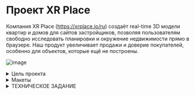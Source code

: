 # Проект XR Place

Компания XR Place (https://xrplace.io/ru) создаёт real-time 3D модели квартир и домов для сайтов застройщиков,
позволяя пользователям свободно исследовать планировки и окружение недвижимости прямо в браузере.
Наш продукт увеличивает продажи и доверие покупателей, особенно для объектов, которые ещё не построены.


![image](https://github.com/user-attachments/assets/06d7202b-ca03-4f88-9740-06dd75e46b7c)

<details>
  <summary>Цель проекта</summary>

  Цель проекта — создать сайт, который демонстрирует возможности и преимущества 3D визуализации, 
  направленный на привлечение девелоперов и агентств недвижимости. Дизайн должен быть современным, 
  с акцентом на интерактивность и SEO-оптимизацию. Важно также включить видео и интерактивные 
  демо для полного погружения пользователей.
</details>

<details>
  <summary>Макеты</summary>
  
    
https://clck.ru/3EQNom

![image](https://github.com/user-attachments/assets/c5ee2153-3d43-4654-8259-8a8c5a96f140)

</details>

<details>
  <summary>ТЕХНИЧЕСКОЕ ЗАДАНИЕ</summary>

  # Описание проекта
  
Мы создаём real-time 3D квартиры и дома для сайтов застройщиков - это похоже на web игру, где мы показываем планировку и локацию вокруг будущей недвижимости. 
Это особенно актуально для покупателей из других городов, а также для объектов недвижимости, которые ещё не построены.
Создать сайт, где будет понятно, что за продукт мы делаем, и показать его преимущества. В первую очередь сайт нужен, чтобы направить туда партнеров, 
с кем мы ведем переговоры напрямую. Трафик лить пока не планируем, но это тоже в будущем возможно.
Работающий сайт https://xrplace.io/ 

# Стек 

NextJS: Основной фреймворк для создания интерфейса. 
TypeScript: Статически типизированный язык программирования
SASS (SCSS): Препроцессор CSS для создания модульных, многоразовых стилей, облегчая поддержку и структурирование стилей приложения.
Можно использовать  Tailwind.
 TanStack Query или встроенные механизмы nextjs для отправки запросов.

# Результат

Репозиторий на гитхабе должен содержать:
воспроизводимый код проекта
описание и инструкция по запуску в файле README.md

# Требования к окружению

Node.js (рекомендуется v18.x.x и выше)
npm (рекомендуется v7.x.x и выше)

# Требования к инфраструктуре

Инфраструктура nextjs.
Настроенный линтинг eslint, prettier, editorconfig
Автоформатирование и проверка линтера при коммите с помощью husky
Commitizen для структурированных коммитов

# Организация работы в репозитории:

— ветка main главная, в нее нельзя напрямую коммитить, только через пулл-реквест после проверки наставником
— ветка develop, основная рабочая где собираете код, сюда сливаются через пулл-реквесты выполненные фиксы и фичи, проверяется тимлидами или другими участниками команды на кросс-ревью
— ветки fix/* feat/* chore/* для работы над задачами, соответственно исправления, новые фичи, задачи не связанные с изменением основного кода (сборка, тулсет, документация, тесты и т.д.).



# Функциональные требования 

Сайт во многом визиточный, но точно нужно оставить место под call to action - заполнить форму на демо.
Кроме этого должно быть место под i-frame с нашим виджетом и его видео вариантом (как мне сейчас представляется)

По разделам можно отталкиваться от текущей версии сайта, сейчас у нас так:
Слоган - главное преимущество - видео версия нашего продукта
Ключевые фичи (вид из окна, интерактивность, свобода перемещения)
Сам 3D виджет в работе

Преимущества
Доступность с любого устройства
Форма заявки на демо, чтобы узнать стоимость
Контакты
Подвал
Политика обработки данных и cookies

## Поддержка мультиязычности  

Нужна поддержка переключения языка для контента (в nextjs есть механизмы)

## Анимации и интерактивность

Для анимаций и интерактивности использовать библиотеки GSAP (для скрола и появления) или Three.js для создания вау эффекта, но при этом сильно не перегружать сайт анимациями.

# План работ:

**1 месяц: реализация MVP, можно не полностью реализовать стили и эффекты и опустить второстепенный функционал.** 

## 1-я неделя:

**Задача 1**. Инициализация рабочего пространства
- создать репозиторий
- инициализировать структуру файлов и проект на nextjs
- настроить тесты (jest)
- установить и настроить инструментарий (eslint, prettier, stylelint, husky + lint-staged)
**Задача 2**. Подготовка базового кода (до получения макета, важно именование и расположение, содержание пока не важно)
- определить переменные окружения
- определить базовые константы в коде
- определить SCSS (и если надо CSS) переменные
- разметить структуру под будущий код, выделить фичи если работаем по FSD
  в ui-kit выделить как минимум типографику, формы, кнопки, базовые контейнеры
- в компоненты app, header, footer и layout
- в сервисы базовый API, если планируется работа с localStorage это тоже сюда, нельзя в компонентах напрямую работать с окружением для переиспользуемости кода
- если будем использовать глобальный менеджер состояний, то настраиваем и подключаем его, создаем в структуре требуемые под него файлы.
- 
💡 РЕВЬЮ: проверка базовой структуры проекта, тулсет настроен, сборка работает
  
**2-я и 3-я неделя, задачи выполняются параллельно по мере поступления требуемых вводных:**

**Задача 3**. Начинаем реализацию с UI-kit (уже должны быть вайрфреймы или черновик макета)
- создаем в структуре файлы под требуемые компоненты по макетам
- по мере готовности макета реализуем компоненты ui-kit, тестируем их и сверяемся с дизайнерами по реализации (могут быть правки)
- по готовности нужных компонентов в ui-kit начинаем накидывать компоненты (секции и блоки страниц), компонент начинаем только когда готовы все ui-kit элементы для него (не хардкодим! переиспользуем код)
- по готовности нужных компонент собираем страницы, данные мокаем через сервисы, где вместо запроса к API пока для отладки сразу возвращаем данные (Promise.resolve)
- Совет: Разделяйте отображение и бизнес логику (если проще: в одном компоненте верстка, в другом подключение к данным и обработчики событий, эффектов и т.д

**Задача 4**. Интеграция с сервером (требуется OpenAPI\Swagger контракт с бэкендом)

- начинать интеграцию нужно с авторизации если она есть
- обработку данных для соответствия требования фронтенда лучше проводить на уровне API-клиента, чтобы в компонент данные поступали уже в нужном виде.
- реализуем методы API по мере готовности на бекенде. Проверяем сначала в Postman и потом уже через код нашего API клиента. Можно автоматизировать через jest тестами.
  
💡 РЕВЬЮ: проверка базовой реализации, есть сторибук и в нем как минимум ui-kit, даже если еще нет интеграции, то данные не захардкожены, а вынесены в сервисы

## 4-я неделя:

**Задача 5**. Собираем все вместе
- Настраиваем сборку и деплой на сервер (деплоит бэк, мы даем исходные данные и по возможности создаем Dockerfile в своем репозитории)
- по мере говности API и страниц можно подключать данные к страницам. Подключение данных без глобального менеджера состояний делаем на уровне страницы,
  а с глобальным менеджером на уровне экшенов. Все методы работы с окружением также спускаем через пропсы.
- Финализируем внешний вид и функциональность приложения
- Пишем интеграционные тесты для проверки страниц в сборе (с моками)
- Фиксим ошибки по баг-репортам тестирования
  
💡 РЕВЬЮ: проверка опубликованного на сервере приложения

## 2-й месяц: Доработка, пред-релизная подготовка

**1-я и 2-я неделя:**

**Задача 6**. Доработка всей функциональности
- реализуем в том числе второстепенную функциональность не сделанную в первый месяц
- добиваем все стили и эффекты
- Производим локальный рефакторинг в требуемых компонентах и страницах если есть возможность уменьшить кодовую базу и более эффективно переиспользовать код
- оптимизируем производительность по необходимости, добавляем ленивую загрузку страниц, добавляем кэш на API запросы чтения, оптимизируем assets
- удаляем отладочный код и вывод в консоль (если нужно оставить в критических местах, можно скрыть через console.debug или обернуть в debug и выводить только при установленной в localStorage переменной)
- 
## 3-я и 4-я неделя: 

**Задача 7**. Тестируем, Фиксим, повторяем...

- Фиксим, доделываем
- Заполняем документацию: стэк, команда, инструкция по подготовке и запуску проекта, верхнеуровневая архитектура, ключевые компоненты,
  конфигурация (где лежат наши переменные, константы, как ключить логирование и т.д.), что сделано\что нет, известные проблемы или потенциальные места для рефакторинга и улучшения если известны.
- Тесты нужны хотя бы на уровне снэпшотов, чтобы понимать где что поменялось в случае изменения компонент.
- 
💡 РЕВЬЮ: финальное

# Финальное демо:

1. Собираемся, демонстрируем задеплоенное приложение, показываем работу основного функционала.
2. Объясняем какие решения применили (FSD, глобальный менеджер состояний, настройки тулсета, структура компонент) и почему
3. Рефлексия — что получилось, что не очень, какой опыт вынесли и насколько удалось освоиться с инструментарием и удержаться в рамках заданного процесса.
4. Что можно было бы улучшить, какие советы дали бы себе на старте с уже имеющимся опытом.

   
</details>
